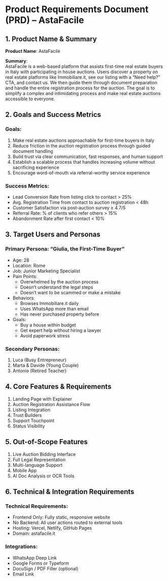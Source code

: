 # Product Requirements Document (PRD) – AstaFacile

## 1. Product Name & Summary

**Product Name**: AstaFacile

**Summary**:  
AstaFacile is a web-based platform that assists first-time real estate buyers in Italy with participating in house auctions. Users discover a property on real estate platforms like Immobiliare.it, see our listing with a “Need help?” CTA, and contact us. We then guide them through document preparation and handle the entire registration process for the auction. The goal is to simplify a complex and intimidating process and make real estate auctions accessible to everyone.

## 2. Goals and Success Metrics

### Goals:
1. Make real estate auctions approachable for first-time buyers in Italy  
2. Reduce friction in the auction registration process through guided document handling  
3. Build trust via clear communication, fast responses, and human support  
4. Establish a scalable process that handles increasing volume without sacrificing experience  
5. Encourage word-of-mouth via referral-worthy service experience

### Success Metrics:
- Lead Conversion Rate from listing click to contact > 25%  
- Avg. Registration Time from contact to auction registration < 48h  
- Customer Satisfaction via post-auction survey ≥ 4.7/5  
- Referral Rate: % of clients who refer others > 15%  
- Abandonment Rate after first contact < 10%

## 3. Target Users and Personas

### Primary Persona: “Giulia, the First-Time Buyer”
- Age: 28  
- Location: Rome  
- Job: Junior Marketing Specialist  
- Pain Points:
  - Overwhelmed by the auction process  
  - Doesn’t understand the legal steps  
  - Doesn’t want to be scammed or make a mistake  
- Behaviors:
  - Browses Immobiliare.it daily  
  - Uses WhatsApp more than email  
  - Has never purchased property before  
- Goals:
  - Buy a house within budget  
  - Get expert help without hiring a lawyer  
  - Avoid paperwork stress

### Secondary Personas:
1. Luca (Busy Entrepreneur)  
2. Marta & Davide (Young Couple)  
3. Antonio (Retired Teacher)

## 4. Core Features & Requirements

1. Landing Page with Explainer  
2. Auction Registration Assistance Flow  
3. Listing Integration  
4. Trust Builders  
5. Support Touchpoint  
6. Status Visibility

## 5. Out-of-Scope Features

1. Live Auction Bidding Interface  
2. Full Legal Representation  
3. Multi-language Support  
4. Mobile App  
5. AI Doc Analysis or OCR Tools

## 6. Technical & Integration Requirements

### Technical Requirements:
- Frontend Only: Fully static, responsive website  
- No Backend: All user actions routed to external tools  
- Hosting: Vercel, Netlify, GitHub Pages  
- Domain: astafacile.it

### Integrations:
- WhatsApp Deep Link  
- Google Forms or Typeform  
- DocuSign / PDF Filler (optional)  
- Email Link